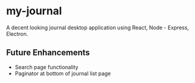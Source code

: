 # my-journal
A decent looking journal desktop application using React, Node - Express, Electron.

## Future Enhancements
- Search page functionality
- Paginator at bottom of journal list page
